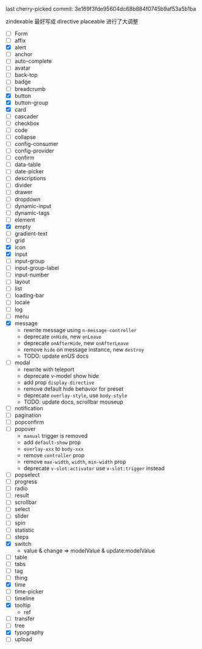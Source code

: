 last cherry-picked commit: 3e169f3fde95604dc68b884f0745b9af53a5b1ba

zindexable 最好写成 directive
placeable 进行了大调整


- [ ] Form
- [ ] affix
- [x] alert
- [ ] anchor
- [ ] auto-complete
- [ ] avatar
- [ ] back-top
- [ ] badge
- [ ] breadcrumb
- [x] button
- [x] button-group
- [x] card
- [ ] cascader
- [ ] checkbox
- [ ] code
- [ ] collapse
- [ ] config-consumer
- [ ] config-provider
- [ ] confirm
- [ ] data-table
- [ ] date-picker
- [ ] descriptions
- [ ] divider
- [ ] drawer
- [ ] dropdown
- [ ] dynamic-input
- [ ] dynamic-tags
- [ ] element
- [x] empty
- [ ] gradient-text
- [ ] grid
- [x] icon
- [x] input
- [ ] input-group
- [ ] input-group-label
- [ ] input-number
- [ ] layout
- [ ] list
- [ ] loading-bar
- [ ] locale
- [ ] log
- [ ] menu
- [x] message
  - rewrite message using `n-message-controller`
  - deprecate `onHide`, new `onLeave`
  - deprecate `onAfterHide`, new `onAfterLeave`
  - remove `hide` on message instance, new `destroy`
  - TODO: update enUS docs
- [ ] modal
  - rewrite with teleport
  - deprecate v-model show hide
  - add prop `display-directive`
  - remove default hide behavior for preset
  - deprecate `overlay-style`, use `body-style`
  - TODO: update docs, scrollbar mouseup
- [ ] notification
- [ ] pagination
- [ ] popconfirm
- [ ] popover
  - `manual` trigger is removed
  - add `default-show` prop
  - `overlay-xxx` to `body-xxx`
  - remove `controller` prop
  - remove `max-width`, `width`, `min-width` prop 
  - deprecate `v-slot:activator` use `v-slot:trigger` instead
- [ ] popselect
- [ ] progress
- [ ] radio
- [ ] result
- [ ] scrollbar
- [ ] select
- [ ] slider
- [ ] spin
- [ ] statistic
- [ ] steps
- [x] switch
  - value & change => modelValue & update:modelValue
- [ ] table
- [ ] tabs
- [ ] tag
- [ ] thing
- [x] time
- [ ] time-picker
- [ ] timeline
- [x] tooltip
  - ref
- [ ] transfer
- [ ] tree
- [x] typography
- [ ] upload